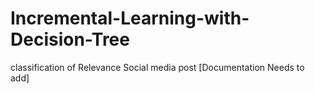 # Incremental-Learning-with-Decision-Tree
classification of Relevance Social media post [Documentation Needs to add]

